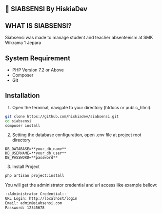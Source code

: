 ## :rocket: SIABSENSI By HiskiaDev

## WHAT IS SIABSENSI?
Siabsensi was made to manage student and teacher absenteeism at SMK Wikrama 1 Jepara

## System Requirement
- PHP Version 7.2 or Above
- Composer
- Git

## Installation
1. Open the terminal, navigate to your directory (htdocs or public_html).
```bash
git clone https://github.com/hiskiadev/siabsensi.git
cd siabsensi
composer install
```

2. Setting the database configuration, open .env file at project root directory
```
DB_DATABASE=**your_db_name**
DB_USERNAME=**your_db_user**
DB_PASSWORD=**password**
```

3. Install Project
```bash
php artisan project:install
```
You will get the administrator credential and url access like example bellow:
```bash
::Administrator Credential::
URL Login: http://localhost/login
Email: admin@siabsensi.com
Password: 12345678

```

